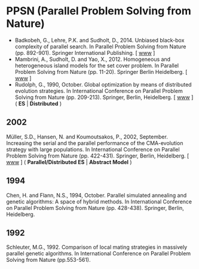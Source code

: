 # PPSN (Parallel Problem Solving from Nature)

* Badkobeh, G., Lehre, P.K. and Sudholt, D., 2014. Unbiased black-box complexity of parallel search. In Parallel Problem Solving from Nature (pp. 892-901). Springer International Publishing. [ [www](https://link.springer.com/chapter/10.1007/978-3-319-10762-2_88) ]
* Mambrini, A., Sudholt, D. and Yao, X., 2012. Homogeneous and heterogeneous island models for the set cover problem. In Parallel Problem Solving from Nature (pp. 11-20). Springer Berlin Heidelberg. [ [www](https://link.springer.com/chapter/10.1007/978-3-642-32937-1_2) ]
* Rudolph, G., 1990, October. Global optimization by means of distributed evolution strategies. In International Conference on Parallel Problem Solving from Nature (pp. 209-213). Springer, Berlin, Heidelberg. [ [www](https://link.springer.com/chapter/10.1007/BFb0029754) ] ( **ES** | **Distributed** )

## 2002

Müller, S.D., Hansen, N. and Koumoutsakos, P., 2002, September. Increasing the serial and the parallel performance of the CMA-evolution strategy with large populations. In International Conference on Parallel Problem Solving from Nature (pp. 422-431). Springer, Berlin, Heidelberg. [ [www](https://link.springer.com/chapter/10.1007/3-540-45712-7_41) ] ( **Parallel/Distributed ES**  | **Abstract Model** )

## 1994

Chen, H. and Flann, N.S., 1994, October. Parallel simulated annealing and genetic algorithms: A space of hybrid methods. In International Conference on Parallel Problem Solving from Nature (pp. 428-438). Springer, Berlin, Heidelberg.

## 1992

Schleuter, M.G., 1992. Comparison of local mating strategies in massively parallel genetic algorithms. In International Conference on Parallel Problem Solving from Nature (pp.553-561).
